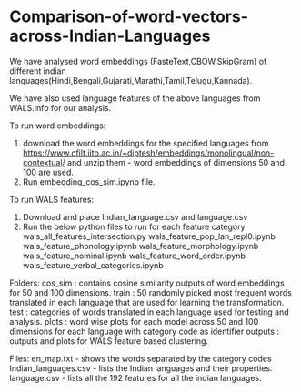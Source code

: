 # Comparison-of-word-vectors-across-Indian-Languages

We have analysed word embeddings (FasteText,CBOW,SkipGram) of different indian languages(Hindi,Bengali,Gujarati,Marathi,Tamil,Telugu,Kannada).

We have also used language features of the above languages from WALS.Info for our analysis.


To run word embeddings:

1) download the word embeddings for the specified languages from https://www.cfilt.iitb.ac.in/~diptesh/embeddings/monolingual/non-contextual/ and unzip them - word embeddings of dimensions 50 and 100 are used. 
2) Run embedding_cos_sim.ipynb file.


To run WALS features:
1) Download and place Indian_language.csv and language.csv
2) Run the below python files to run for each feature category
  wals_all_features_intersection.py
  wals_feature_pop_lan_repl0.ipynb
  wals_feature_phonology.ipynb
  wals_feature_morphology.ipynb
  wals_feature_nominal.ipynb
  wals_feature_word_order.ipynb
  wals_feature_verbal_categories.ipynb




Folders: 
cos_sim : contains cosine similarity outputs of word embeddings for 50 and 100 dimensions.
train   : 50 randomly picked most frequent words translated in each language that are used for learning the transformation.
test    : categories of words translated in each language used for testing and analysis.
plots   : word wise plots for each model across 50 and 100 dimensions for each language with category code as identifier
outputs : outputs and plots for WALS feature based clustering.  

Files:
en_map.txt - shows the words separated by the category codes
Indian_languages.csv - lists the Indian languages and their properties.
language.csv - lists all the 192 features for all the indian languages.
